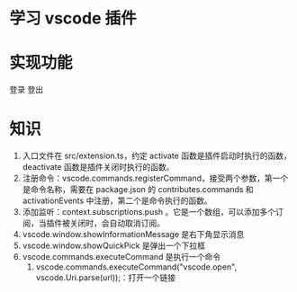 # 学习 vscode 插件

# 实现功能

登录
登出

# 知识

1. 入口文件在 src/extension.ts，约定 activate 函数是插件启动时执行的函数，deactivate 函数是插件关闭时执行的函数。
2. 注册命令：vscode.commands.registerCommand，接受两个参数，第一个是命令名称，需要在 package.json 的 contributes.commands 和 activationEvents 中注册，第二个是命令执行的函数。
3. 添加监听：context.subscriptions.push 。它是一个数组，可以添加多个订阅，当插件被关闭时，会自动取消订阅。
4. vscode.window.showInformationMessage 是右下角显示消息
5. vscode.window.showQuickPick 是弹出一个下拉框
6. vscode.commands.executeCommand 是执行一个命令
   1. vscode.commands.executeCommand("vscode.open", vscode.Uri.parse(url));：打开一个链接
